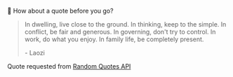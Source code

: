 📣 How about a quote before you go?

> In dwelling, live close to the ground. In thinking, keep to the simple. In conflict, be fair and generous. In governing, don't try to control. In work, do what you enjoy. In family life, be completely present.
>
> <p>- Laozi</p>

Quote requested from [Random Quotes API](https://github.com/lukePeavey/quotable)
